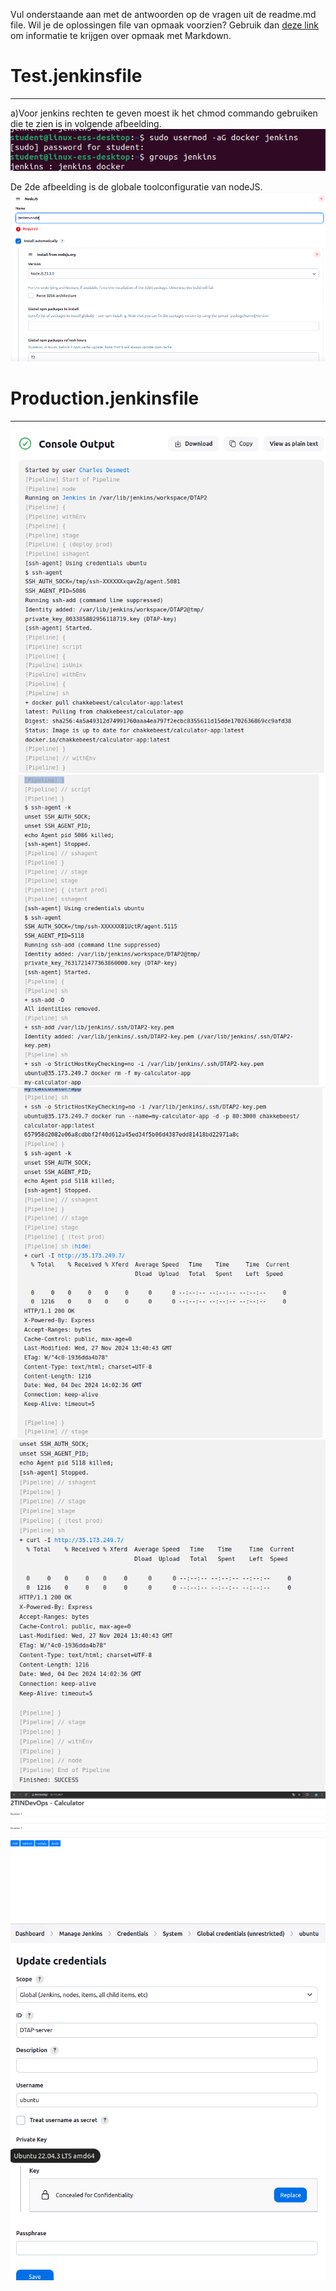 Vul onderstaande aan met de antwoorden op de vragen uit de readme.md file. Wil je de oplossingen file van opmaak voorzien? Gebruik dan [deze link](https://github.com/adam-p/markdown-here/wiki/Markdown-Cheatsheet) om informatie te krijgen over
opmaak met Markdown.

# Test.jenkinsfile
-----------------

a)Voor jenkins rechten te geven moest ik het chmod commando gebruiken die te zien is in volgende afbeelding.
![alt text](.github/jenkinsDockerrechten.png)

De 2de afbeelding is de globale toolconfiguratie van nodeJS.
![alt text](.github/nodeTool.png)

# Production.jenkinsfile
-----------------------

![alt text](.github/dev1.png)
![alt text](.github/dev2.png)
![alt text](.github/dev3.png)
![alt text](.github/dev4.png)
![alt text](.github/devCalculator5.png)
![alt text](.github/devopsCredentials.png)





